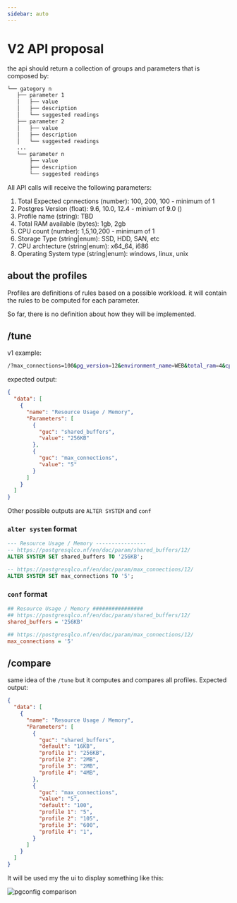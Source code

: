 ```yaml
---
sidebar: auto
---
```


# V2 API proposal

the api should return a collection of groups and parameters that is composed by:

```bash
└── gategory n
   ├── parameter 1
   │   ├── value
   │   ├── description
   │   └── suggested readings
   ├── parameter 2
   │   ├── value
   │   ├── description
   │   └── suggested readings
   ...
   └── parameter n
       ├── value
       ├── description
       └── suggested readings
```

All API calls will receive the following parameters:

1. Total Expected cpnnections (number): 100, 200, 100 - minimum of 1
1. Postgres Version (float): 9.6, 10.0, 12.4 - minium of 9.0 ()
1. Profile name (string): TBD
1. Total RAM available (bytes): 1gb, 2gb 
1. CPU count (number): 1,5,10,200 - minimum of 1
1. Storage Type (string|enum): SSD, HDD, SAN, etc
1. CPU archtecture (string|enum): x64_64, i686
1. Operating System type (string|enum): windows, linux, unix


## about the profiles

Profiles are definitions of rules based on a possible workload. it will contain the rules to be computed for each parameter.

So far, there is no definition about how they will be implemented.

## /tune

v1 example:

```bash
/?max_connections=100&pg_version=12&environment_name=WEB&total_ram=4&cpus=2&drive_type=SSD&arch=x86-64&os_type=linux
```

expected output:

```json
{
  "data": [
    {
      "name": "Resource Usage / Memory",
      "Parameters": [
        {
          "guc": "shared_buffers",
          "value": "256KB"
        },
        {
          "guc": "max_connections",
          "value": "5"
        }
      ]
    }
  ]
}
```

Other possible outputs are `ALTER SYSTEM` and `conf`

### `alter system` format

```sql
--- Resource Usage / Memory ----------------
-- https://postgresqlco.nf/en/doc/param/shared_buffers/12/
ALTER SYSTEM SET shared_buffers TO '256KB';

-- https://postgresqlco.nf/en/doc/param/max_connections/12/
ALTER SYSTEM SET max_connections TO '5';
```

### `conf` format

```ini
## Resource Usage / Memory ################
## https://postgresqlco.nf/en/doc/param/shared_buffers/12/
shared_buffers = '256KB'

## https://postgresqlco.nf/en/doc/param/max_connections/12/
max_connections = '5'
```


## /compare

same idea of the `/tune` but it computes and compares all profiles. Expected output:

```json
{
  "data": [
    {
      "name": "Resource Usage / Memory",
      "Parameters": [
        {
          "guc": "shared_buffers",
          "default": "16KB",
          "profile 1": "256KB",
          "profile 2": "2MB",
          "profile 3": "2MB",
          "profile 4": "4MB",
        },
        {
          "guc": "max_connections",
          "value": "5",
          "default": "100",
          "profile 1": "5",
          "profile 2": "105",
          "profile 3": "600",
          "profile 4": "1",
        }
      ]
    }
  ]
}
```
It will be used my the ui to display something like this:

![pgconfig comparison](/images/pgconfig-example.jpeg)